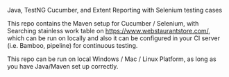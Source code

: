 Java, TestNG Cucumber, and Extent Reporting with Selenium testing cases

This repo contains the Maven setup for Cucumber / Selenium, with Searching stainless work table on https://www.webstaurantstore.com/, which can be run on locally and also it can be configured in your CI server (i.e. Bamboo, pipeline) for continuous testing.

This repo can be run on local Windows / Mac / Linux Platform, as long as you have Java/Maven set up correctly.